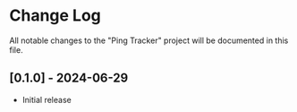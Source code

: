 # Change Log

All notable changes to the "Ping Tracker" project will be documented in this file.

## [0.1.0] - 2024-06-29

-   Initial release
